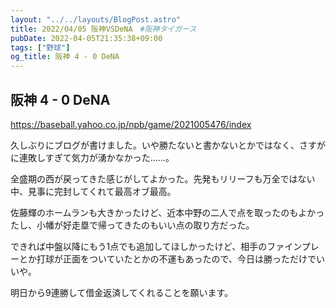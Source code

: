 ```yaml
---
layout: "../../layouts/BlogPost.astro"
title: 2022/04/05 阪神VSDeNA　#阪神タイガース
pubDate: 2022-04-05T21:35:38+09:00
tags: ["野球"]
og_title: 阪神 4 - 0 DeNA
---
```


## 阪神 4 - 0 DeNA

https://baseball.yahoo.co.jp/npb/game/2021005476/index

久しぶりにブログが書けました。いや勝たないと書かないとかではなく、さすがに連敗しすぎて気力が湧かなかった……。

全盛期の西が戻ってきた感じがしてよかった。先発もリリーフも万全ではない中、見事に完封してくれて最高オブ最高。

佐藤輝のホームランも大きかったけど、近本中野の二人で点を取ったのもよかったし、小幡が好走塁で帰ってきたのもいい点の取り方だった。

できれば中盤以降にもう1点でも追加してほしかったけど、相手のファインプレーとか打球が正面をついていたとかの不運もあったので、今日は勝っただけでいいや。

明日から9連勝して借金返済してくれることを願います。